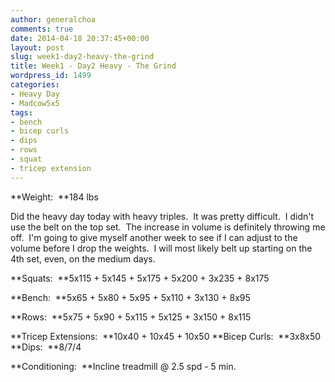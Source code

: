 ```yaml
---
author: generalchoa
comments: true
date: 2014-04-18 20:37:45+00:00
layout: post
slug: week1-day2-heavy-the-grind
title: Week1 - Day2 Heavy - The Grind
wordpress_id: 1499
categories:
- Heavy Day
- Madcow5x5
tags:
- bench
- bicep curls
- dips
- rows
- squat
- tricep extension
---
```


**Weight:  **184 lbs

Did the heavy day today with heavy triples.  It was pretty difficult.  I didn't use the belt on the top set.  The increase in volume is definitely throwing me off.  I'm going to give myself another week to see if I can adjust to the volume before I drop the weights.  I will most likely belt up starting on the 4th set, even, on the medium days.

**Squats:  **5x115 + 5x145 + 5x175 + 5x200 + 3x235 + 8x175

**Bench:  **5x65 + 5x80 + 5x95 + 5x110 + 3x130 + 8x95

**Rows:  **5x75 + 5x90 + 5x115 + 5x125 + 3x150 + 8x115

**Tricep Extensions:  **10x40 + 10x45 + 10x50
**Bicep Curls:  **3x8x50
**Dips:  **8/7/4

**Conditioning:  **Incline treadmill @ 2.5 spd - 5 min.
